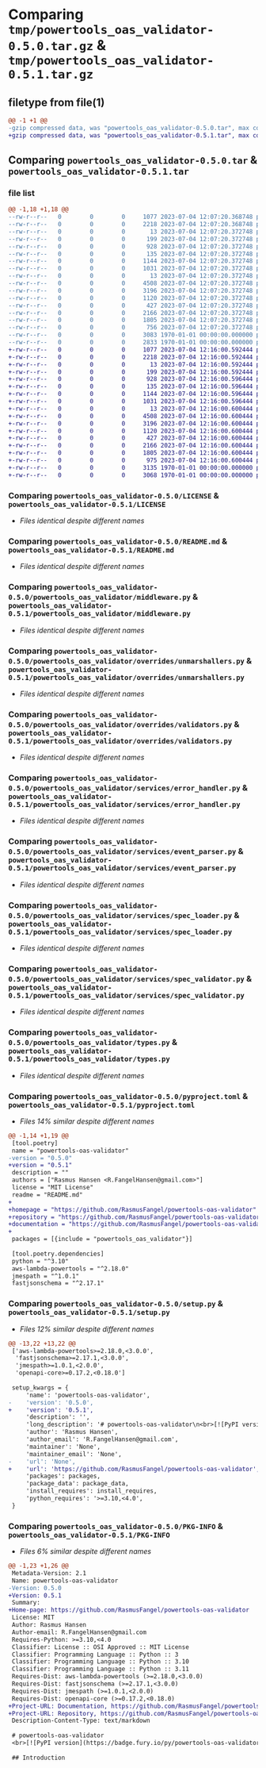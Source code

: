 # Comparing `tmp/powertools_oas_validator-0.5.0.tar.gz` & `tmp/powertools_oas_validator-0.5.1.tar.gz`

## filetype from file(1)

```diff
@@ -1 +1 @@
-gzip compressed data, was "powertools_oas_validator-0.5.0.tar", max compression
+gzip compressed data, was "powertools_oas_validator-0.5.1.tar", max compression
```

## Comparing `powertools_oas_validator-0.5.0.tar` & `powertools_oas_validator-0.5.1.tar`

### file list

```diff
@@ -1,18 +1,18 @@
--rw-r--r--   0        0        0     1077 2023-07-04 12:07:20.368748 powertools_oas_validator-0.5.0/LICENSE
--rw-r--r--   0        0        0     2218 2023-07-04 12:07:20.368748 powertools_oas_validator-0.5.0/README.md
--rw-r--r--   0        0        0       13 2023-07-04 12:07:20.372748 powertools_oas_validator-0.5.0/powertools_oas_validator/__init__.py
--rw-r--r--   0        0        0      199 2023-07-04 12:07:20.372748 powertools_oas_validator-0.5.0/powertools_oas_validator/exceptions.py
--rw-r--r--   0        0        0      928 2023-07-04 12:07:20.372748 powertools_oas_validator-0.5.0/powertools_oas_validator/middleware.py
--rw-r--r--   0        0        0      135 2023-07-04 12:07:20.372748 powertools_oas_validator-0.5.0/powertools_oas_validator/overrides/__init__.py
--rw-r--r--   0        0        0     1144 2023-07-04 12:07:20.372748 powertools_oas_validator-0.5.0/powertools_oas_validator/overrides/unmarshallers.py
--rw-r--r--   0        0        0     1031 2023-07-04 12:07:20.372748 powertools_oas_validator-0.5.0/powertools_oas_validator/overrides/validators.py
--rw-r--r--   0        0        0       13 2023-07-04 12:07:20.372748 powertools_oas_validator-0.5.0/powertools_oas_validator/services/__init__.py
--rw-r--r--   0        0        0     4508 2023-07-04 12:07:20.372748 powertools_oas_validator-0.5.0/powertools_oas_validator/services/error_handler.py
--rw-r--r--   0        0        0     3196 2023-07-04 12:07:20.372748 powertools_oas_validator-0.5.0/powertools_oas_validator/services/event_parser.py
--rw-r--r--   0        0        0     1120 2023-07-04 12:07:20.372748 powertools_oas_validator-0.5.0/powertools_oas_validator/services/spec_loader.py
--rw-r--r--   0        0        0      427 2023-07-04 12:07:20.372748 powertools_oas_validator-0.5.0/powertools_oas_validator/services/spec_parser.py
--rw-r--r--   0        0        0     2166 2023-07-04 12:07:20.372748 powertools_oas_validator-0.5.0/powertools_oas_validator/services/spec_validator.py
--rw-r--r--   0        0        0     1805 2023-07-04 12:07:20.372748 powertools_oas_validator-0.5.0/powertools_oas_validator/types.py
--rw-r--r--   0        0        0      756 2023-07-04 12:07:20.372748 powertools_oas_validator-0.5.0/pyproject.toml
--rw-r--r--   0        0        0     3083 1970-01-01 00:00:00.000000 powertools_oas_validator-0.5.0/setup.py
--rw-r--r--   0        0        0     2833 1970-01-01 00:00:00.000000 powertools_oas_validator-0.5.0/PKG-INFO
+-rw-r--r--   0        0        0     1077 2023-07-04 12:16:00.592444 powertools_oas_validator-0.5.1/LICENSE
+-rw-r--r--   0        0        0     2218 2023-07-04 12:16:00.592444 powertools_oas_validator-0.5.1/README.md
+-rw-r--r--   0        0        0       13 2023-07-04 12:16:00.592444 powertools_oas_validator-0.5.1/powertools_oas_validator/__init__.py
+-rw-r--r--   0        0        0      199 2023-07-04 12:16:00.592444 powertools_oas_validator-0.5.1/powertools_oas_validator/exceptions.py
+-rw-r--r--   0        0        0      928 2023-07-04 12:16:00.596444 powertools_oas_validator-0.5.1/powertools_oas_validator/middleware.py
+-rw-r--r--   0        0        0      135 2023-07-04 12:16:00.596444 powertools_oas_validator-0.5.1/powertools_oas_validator/overrides/__init__.py
+-rw-r--r--   0        0        0     1144 2023-07-04 12:16:00.596444 powertools_oas_validator-0.5.1/powertools_oas_validator/overrides/unmarshallers.py
+-rw-r--r--   0        0        0     1031 2023-07-04 12:16:00.596444 powertools_oas_validator-0.5.1/powertools_oas_validator/overrides/validators.py
+-rw-r--r--   0        0        0       13 2023-07-04 12:16:00.600444 powertools_oas_validator-0.5.1/powertools_oas_validator/services/__init__.py
+-rw-r--r--   0        0        0     4508 2023-07-04 12:16:00.600444 powertools_oas_validator-0.5.1/powertools_oas_validator/services/error_handler.py
+-rw-r--r--   0        0        0     3196 2023-07-04 12:16:00.600444 powertools_oas_validator-0.5.1/powertools_oas_validator/services/event_parser.py
+-rw-r--r--   0        0        0     1120 2023-07-04 12:16:00.600444 powertools_oas_validator-0.5.1/powertools_oas_validator/services/spec_loader.py
+-rw-r--r--   0        0        0      427 2023-07-04 12:16:00.600444 powertools_oas_validator-0.5.1/powertools_oas_validator/services/spec_parser.py
+-rw-r--r--   0        0        0     2166 2023-07-04 12:16:00.600444 powertools_oas_validator-0.5.1/powertools_oas_validator/services/spec_validator.py
+-rw-r--r--   0        0        0     1805 2023-07-04 12:16:00.600444 powertools_oas_validator-0.5.1/powertools_oas_validator/types.py
+-rw-r--r--   0        0        0      975 2023-07-04 12:16:00.600444 powertools_oas_validator-0.5.1/pyproject.toml
+-rw-r--r--   0        0        0     3135 1970-01-01 00:00:00.000000 powertools_oas_validator-0.5.1/setup.py
+-rw-r--r--   0        0        0     3068 1970-01-01 00:00:00.000000 powertools_oas_validator-0.5.1/PKG-INFO
```

### Comparing `powertools_oas_validator-0.5.0/LICENSE` & `powertools_oas_validator-0.5.1/LICENSE`

 * *Files identical despite different names*

### Comparing `powertools_oas_validator-0.5.0/README.md` & `powertools_oas_validator-0.5.1/README.md`

 * *Files identical despite different names*

### Comparing `powertools_oas_validator-0.5.0/powertools_oas_validator/middleware.py` & `powertools_oas_validator-0.5.1/powertools_oas_validator/middleware.py`

 * *Files identical despite different names*

### Comparing `powertools_oas_validator-0.5.0/powertools_oas_validator/overrides/unmarshallers.py` & `powertools_oas_validator-0.5.1/powertools_oas_validator/overrides/unmarshallers.py`

 * *Files identical despite different names*

### Comparing `powertools_oas_validator-0.5.0/powertools_oas_validator/overrides/validators.py` & `powertools_oas_validator-0.5.1/powertools_oas_validator/overrides/validators.py`

 * *Files identical despite different names*

### Comparing `powertools_oas_validator-0.5.0/powertools_oas_validator/services/error_handler.py` & `powertools_oas_validator-0.5.1/powertools_oas_validator/services/error_handler.py`

 * *Files identical despite different names*

### Comparing `powertools_oas_validator-0.5.0/powertools_oas_validator/services/event_parser.py` & `powertools_oas_validator-0.5.1/powertools_oas_validator/services/event_parser.py`

 * *Files identical despite different names*

### Comparing `powertools_oas_validator-0.5.0/powertools_oas_validator/services/spec_loader.py` & `powertools_oas_validator-0.5.1/powertools_oas_validator/services/spec_loader.py`

 * *Files identical despite different names*

### Comparing `powertools_oas_validator-0.5.0/powertools_oas_validator/services/spec_validator.py` & `powertools_oas_validator-0.5.1/powertools_oas_validator/services/spec_validator.py`

 * *Files identical despite different names*

### Comparing `powertools_oas_validator-0.5.0/powertools_oas_validator/types.py` & `powertools_oas_validator-0.5.1/powertools_oas_validator/types.py`

 * *Files identical despite different names*

### Comparing `powertools_oas_validator-0.5.0/pyproject.toml` & `powertools_oas_validator-0.5.1/pyproject.toml`

 * *Files 14% similar despite different names*

```diff
@@ -1,14 +1,19 @@
 [tool.poetry]
 name = "powertools-oas-validator"
-version = "0.5.0"
+version = "0.5.1"
 description = ""
 authors = ["Rasmus Hansen <R.FangelHansen@gmail.com>"]
 license = "MIT License"
 readme = "README.md"
+
+homepage = "https://github.com/RasmusFangel/powertools-oas-validator"
+repository = "https://github.com/RasmusFangel/powertools-oas-validator"
+documentation = "https://github.com/RasmusFangel/powertools-oas-validator"
+
 packages = [{include = "powertools_oas_validator"}]
 
 [tool.poetry.dependencies]
 python = "^3.10"
 aws-lambda-powertools = "^2.18.0"
 jmespath = "^1.0.1"
 fastjsonschema = "^2.17.1"
```

### Comparing `powertools_oas_validator-0.5.0/setup.py` & `powertools_oas_validator-0.5.1/setup.py`

 * *Files 12% similar despite different names*

```diff
@@ -13,22 +13,22 @@
 ['aws-lambda-powertools>=2.18.0,<3.0.0',
  'fastjsonschema>=2.17.1,<3.0.0',
  'jmespath>=1.0.1,<2.0.0',
  'openapi-core>=0.17.2,<0.18.0']
 
 setup_kwargs = {
     'name': 'powertools-oas-validator',
-    'version': '0.5.0',
+    'version': '0.5.1',
     'description': '',
     'long_description': '# powertools-oas-validator\n<br>[![PyPI version](https://badge.fury.io/py/powertools-oas-validator.svg)](https://badge.fury.io/py/powertools-oas-validator) ![Release](https://github.com/RasmusFangel/powertools-oas-validator/workflows/Release/badge.svg) ![CI](https://github.com/RasmusFangel/powertools-oas-validator/workflows/CI/badge.svg)\n\n## Introduction\n\n[Powertools for AWS Lambda (Python)](https://github.com/aws-powertools/powertools-lambda-python) is an awesome set of tools for supercharging your lambdas. Powertools supports validating incoming requests (or event in PT lingo) against [JSONSchema](https://json-schema.org/) which is not ideal if you are using OpenAPI schemas to define your API contracts.\n\nThe *Powertools OAS Validator* adds a decorator that you can use with your lambda handlers and have the events validated against an OpenAPI schema instead.\n\n\n## Usage\nDecorate your functions with `@validate_request(oas_path="openapi.yaml")` and your request/event (and schema) will be validated on a request.\n\n\n### Minimal Example\n\n```python\nfrom typing import Dict\nfrom aws_lambda_powertools.event_handler import APIGatewayRestResolver, Response\nfrom aws_lambda_powertools.utilities.typing import LambdaContext\nfrom powertools_oas_validator.middleware import validate_request\n\n\napp = APIGatewayRestResolver()\n\n@app.post("/example")\ndef example() -> Response:\n  ...\n\n@validate_request(oas_path="openapi.yaml")\ndef lambda_handler(event: Dict, context: LambdaContext) -> Dict:\n    response = app.resolve(event, context)\n\n    return response\n```\n\n## Error Handling\nIf the validation fails, the decorator throws a `SchemaValidatonError` with relevant information about the failed validation.\n\n\n## Know Issues\nWhile all validation errors are caught, there is only limited information about the various errors. The decorator will try its best to throw a `SchemaValidatonError`\n(same as the Powertools validator would), with as much of the optional attributes as possible.\n\nIn summary, it is possible that not all `SchemaValidationErrors`\'s will have a nice validation message, in case you rely on piping it straight back to the client.\n\n\n## Contributions\nPlease make a pull request and I will review it ASAP.\n',
     'author': 'Rasmus Hansen',
     'author_email': 'R.FangelHansen@gmail.com',
     'maintainer': 'None',
     'maintainer_email': 'None',
-    'url': 'None',
+    'url': 'https://github.com/RasmusFangel/powertools-oas-validator',
     'packages': packages,
     'package_data': package_data,
     'install_requires': install_requires,
     'python_requires': '>=3.10,<4.0',
 }
```

### Comparing `powertools_oas_validator-0.5.0/PKG-INFO` & `powertools_oas_validator-0.5.1/PKG-INFO`

 * *Files 6% similar despite different names*

```diff
@@ -1,23 +1,26 @@
 Metadata-Version: 2.1
 Name: powertools-oas-validator
-Version: 0.5.0
+Version: 0.5.1
 Summary: 
+Home-page: https://github.com/RasmusFangel/powertools-oas-validator
 License: MIT
 Author: Rasmus Hansen
 Author-email: R.FangelHansen@gmail.com
 Requires-Python: >=3.10,<4.0
 Classifier: License :: OSI Approved :: MIT License
 Classifier: Programming Language :: Python :: 3
 Classifier: Programming Language :: Python :: 3.10
 Classifier: Programming Language :: Python :: 3.11
 Requires-Dist: aws-lambda-powertools (>=2.18.0,<3.0.0)
 Requires-Dist: fastjsonschema (>=2.17.1,<3.0.0)
 Requires-Dist: jmespath (>=1.0.1,<2.0.0)
 Requires-Dist: openapi-core (>=0.17.2,<0.18.0)
+Project-URL: Documentation, https://github.com/RasmusFangel/powertools-oas-validator
+Project-URL: Repository, https://github.com/RasmusFangel/powertools-oas-validator
 Description-Content-Type: text/markdown
 
 # powertools-oas-validator
 <br>[![PyPI version](https://badge.fury.io/py/powertools-oas-validator.svg)](https://badge.fury.io/py/powertools-oas-validator) ![Release](https://github.com/RasmusFangel/powertools-oas-validator/workflows/Release/badge.svg) ![CI](https://github.com/RasmusFangel/powertools-oas-validator/workflows/CI/badge.svg)
 
 ## Introduction
```

